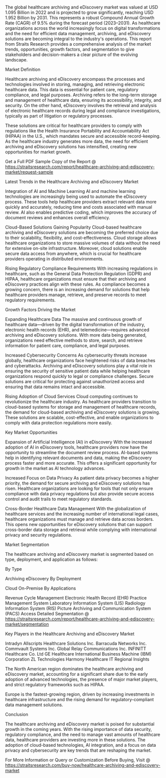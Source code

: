 The global healthcare archiving and eDiscovery market was valued at USD 1.095 Billion in 2022 and is projected to grow significantly, reaching USD 1.952 Billion by 2031. This represents a robust Compound Annual Growth Rate (CAGR) of 9.5% during the forecast period (2023–2031). As healthcare organizations across the world increasingly focus on digital transformations and the need for efficient data management, archiving, and eDiscovery solutions are becoming integral to the industry's operations. This report from Straits Research provides a comprehensive analysis of the market trends, opportunities, growth factors, and segmentation to give stakeholders and decision-makers a clear picture of the evolving landscape.

Market Definition

Healthcare archiving and eDiscovery encompass the processes and technologies involved in storing, managing, and retrieving electronic healthcare data. This data is essential for patient care, regulatory compliance, and legal purposes. Archiving refers to the long-term storage and management of healthcare data, ensuring its accessibility, integrity, and security. On the other hand, eDiscovery involves the retrieval and analysis of electronic healthcare records during legal and compliance investigations, typically as part of litigation or regulatory processes.

These solutions are critical for healthcare providers to comply with regulations like the Health Insurance Portability and Accountability Act (HIPAA) in the U.S., which mandates secure and accessible record-keeping. As the healthcare industry generates more data, the need for efficient archiving and eDiscovery solutions has intensified, creating new opportunities for market growth.

Get a Full PDF Sample Copy of the Report @ https://straitsresearch.com/report/healthcare-archiving-and-ediscovery-market/request-sample

Latest Trends in the Healthcare Archiving and eDiscovery Market

Integration of AI and Machine Learning
AI and machine learning technologies are increasingly being used to automate the eDiscovery process. These tools help healthcare providers extract relevant data more quickly and accurately, reducing time and costs associated with manual review. AI also enables predictive coding, which improves the accuracy of document reviews and enhances overall efficiency.

Cloud-Based Solutions Gaining Popularity
Cloud-based healthcare archiving and eDiscovery solutions are becoming the preferred choice due to their scalability, flexibility, and cost-effectiveness. Cloud storage allows healthcare organizations to store massive volumes of data without the need for extensive on-site infrastructure. Moreover, cloud solutions enable secure data access from anywhere, which is crucial for healthcare providers operating in distributed environments.

Rising Regulatory Compliance Requirements
With increasing regulations in healthcare, such as the General Data Protection Regulation (GDPR) and HIPAA, healthcare organizations must ensure that their archiving and eDiscovery practices align with these rules. As compliance becomes a growing concern, there is an increasing demand for solutions that help healthcare providers manage, retrieve, and preserve records to meet regulatory requirements.

Growth Factors Driving the Market

Expanding Healthcare Data
The massive and continuous growth of healthcare data—driven by the digital transformation of the industry, electronic health records (EHR), and telemedicine—requires advanced archiving and eDiscovery solutions. With more data being generated, organizations need effective methods to store, search, and retrieve information for patient care, compliance, and legal purposes.

Increased Cybersecurity Concerns
As cybersecurity threats increase globally, healthcare organizations face heightened risks of data breaches and cyberattacks. Archiving and eDiscovery solutions play a vital role in ensuring the security of sensitive patient data while helping healthcare organizations respond quickly to legal or compliance challenges. Secure solutions are critical for protecting against unauthorized access and ensuring that data remains intact and accessible.

Rising Adoption of Cloud Services
Cloud computing continues to revolutionize the healthcare industry. As healthcare providers transition to cloud-based systems for storage and management of healthcare records, the demand for cloud-based archiving and eDiscovery solutions is growing. These solutions are scalable, cost-effective, and enable organizations to comply with data protection regulations more easily.

Key Market Opportunities

Expansion of Artificial Intelligence (AI) in eDiscovery
With the increased adoption of AI in eDiscovery tools, healthcare providers now have the opportunity to streamline the document review process. AI-based systems help in identifying relevant documents and data, making the eDiscovery process faster and more accurate. This offers a significant opportunity for growth in the market as AI technology advances.

Increased Focus on Data Privacy
As patient data privacy becomes a higher priority, the demand for secure archiving and eDiscovery solutions has risen. Healthcare organizations are looking for tools that not only ensure compliance with data privacy regulations but also provide secure access control and audit trails to meet regulatory standards.

Cross-Border Healthcare Data Management
With the globalization of healthcare services and the increasing number of international legal cases, healthcare organizations must manage and retrieve data across borders. This opens new opportunities for eDiscovery solutions that can support cross-border data storage and retrieval while complying with international privacy and security regulations.

Market Segmentation

The healthcare archiving and eDiscovery market is segmented based on type, deployment, and application as follows:

By Type

Archiving
eDiscovery
By Deployment

Cloud
On-Premise
By Applications

Revenue Cycle Management
Electronic Health Record (EHR)
Practice Management System
Laboratory Information System (LIS)
Radiology Information System (RIS)
Picture Archiving and Communication System (PACS)
Access Detailed Segmentation @ https://straitsresearch.com/report/healthcare-archiving-and-ediscovery-market/segmentation

Key Players in the Healthcare Archiving and eDiscovery Market

Intradyn
Allscripts Healthcare Solutions Inc.
Barracuda Networks Inc.
Commvault Systems Inc.
Global Relay Communications Inc.
INFINITT Healthcare Co. Ltd
GE Healthcare
International Business Machine (IBM) Corporation
ZL Technologies
Harmony Healthcare IT
Regional Insights

The North American region dominates the healthcare archiving and eDiscovery market, accounting for a significant share due to the early adoption of advanced technologies, the presence of major market players, and strict regulatory frameworks such as HIPAA.

Europe is the fastest-growing region, driven by increasing investments in healthcare infrastructure and the rising demand for regulatory-compliant data management solutions.

Conclusion

The healthcare archiving and eDiscovery market is poised for substantial growth in the coming years. With the rising importance of data security, regulatory compliance, and the need to manage vast amounts of healthcare data, healthcare providers are investing more in these solutions. The adoption of cloud-based technologies, AI integration, and a focus on data privacy and cybersecurity are key trends that are reshaping the market.

For More Information or Query or Customization Before Buying, Visit @ https://straitsresearch.com/buy-now/healthcare-archiving-and-ediscovery-market
